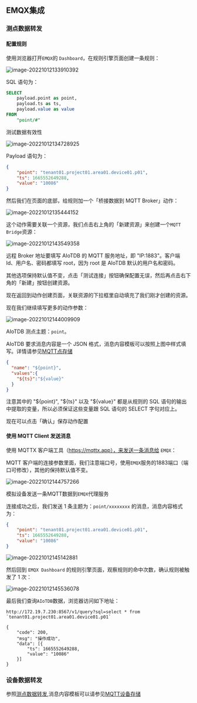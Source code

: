 ## EMQX集成

### <span id="point_broker">测点数据转发</span>

#### 配置规则

使用浏览器打开`EMQX`的 `Dashboard`，在规则引擎页面创建一条规则：

![image-20221012133910392](assets/image-20221012133910392.png)

SQL 语句为：

```sql
SELECT
    payload.point as point,
    payload.ts as ts,
    payload.value as value
FROM
    "point/#"
```

测试数据有效性

![image-20221012134728925](assets/image-20221012134728925.png)

Payload 语句为：

```json
{
	"point": "tenant01.project01.area01.device01.p01",
	"ts": 1665552649288,
	"value": "10086"
}
```

然后我们在页面的底部，给规则加一个「桥接数据到 MQTT Broker」动作：

![image-20221012135444152](assets/image-20221012135444152.png)

这个动作需要关联一个资源，我们点击右上角的「新建资源」来创建一个`MQTT Bridge`资源：

![image-20221012143549358](assets/image-20221012143549358.png)

远程 Broker 地址要填写 AIoTDB 的 MQTT 服务地址，即 "IP:1883"。客户端 Id、用户名、密码都填写 root，因为 root 是 AIoTDB 默认的用户名和密码。

其他选项保持默认值不变，点击「测试连接」按钮确保配置无误，然后再点击右下角的「新建」按钮创建资源。

现在返回到动作创建页面，关联资源的下拉框里自动填充了我们刚才创建的资源。

现在我们继续填写更多的动作参数：

![image-20221012144009909](assets/image-20221012144009909.png)

AIoTDB 测点主题：`point`。

AIoTDB 要求消息内容是一个 JSON 格式，消息内容模板可以按照上图中样式填写。详情请参见[MQTT点存储](#mqtt_point)

```json
{
  "name": "${point}",
  "values":{
    "${ts}":"${value}"
  }
}
```

注意其中的 "${point}", "${ts}" 以及 "${value}" 都是从规则的 SQL 语句的输出中提取的变量，所以必须保证这些变量跟 SQL 语句的 SELECT 字句对应上。

现在可以点击「确认」保存动作配置



#### 使用 MQTT Client 发送消息

使用 MQTTX 客户端工具（https://mqttx.app），来发送一条消息给 `EMQX`：

MQTT 客户端的连接参数里面，我们注意端口号，使用`EMQX`服务的1883端口（端口可修改），其他的保持默认值不变。

![image-20221012144757266](assets/image-20221012144757266.png)

模拟设备发送一条MQTT数据到`EMQX`代理服务

连接成功之后，我们发送 1 条主题为：`point/xxxxxxxx` 的消息，消息内容格式为：

```json
{
	"point": "tenant01.project01.area01.device01.p01",
	"ts": 1665552649288,
	"value": "10086"
}
```

![image-20221012145142881](assets/image-20221012145142881.png)

然后回到 `EMQX Dashboard` 的规则引擎页面，观察规则的命中次数，确认规则被触发了 1 次：

![image-20221012145536078](assets/image-20221012145536078.png)

最后我们查询`AIoTDB`数据，浏览器访问如下地址：

```shell
http://172.19.7.230:8567/v1/query?sql=select * from `tenant01.project01.area01.device01.p01`

{
	"code": 200,
	"msg": "操作成功",
	"data": [{
		"ts": 1665552649288,
		"value": "10086"
	}]
}
```



### 设备数据转发

参照[测点数据转发](#point_broker),消息内容模板可以请参见[MQTT设备存储](#mqtt_device)